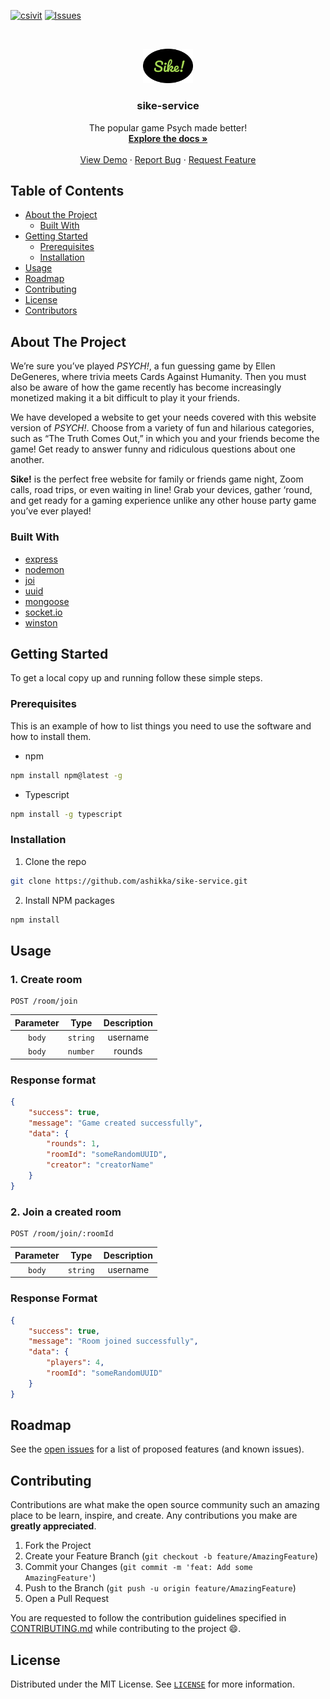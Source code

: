[![csivit][csivitu-shield]][csivitu-url]
[![Issues][issues-shield]][issues-url]

<!-- PROJECT LOGO -->
<br />
<p align="center">
  <a href="https://github.com/ashikka/sike-service">
    <img src="./assets/logo.png" alt="Logo" width="80">
  </a>

  <h3 align="center">sike-service</h3>

  <p align="center">
    The popular game Psych made better! 
    <br />
    <a href="https://github.com/ashikka/sike-service"><strong>Explore the docs »</strong></a>
    <br />
    <br />
    <a href="https://github.com/ashikka/sike-service">View Demo</a>
    ·
    <a href="https://github.com/ashikka/sike-service/issues">Report Bug</a>
    ·
    <a href="https://github.com/ashikka/sike-service/issues">Request Feature</a>
  </p>
</p>



<!-- TABLE OF CONTENTS -->
## Table of Contents

* [About the Project](#about-the-project)
  * [Built With](#built-with)
* [Getting Started](#getting-started)
  * [Prerequisites](#prerequisites)
  * [Installation](#installation)
* [Usage](#usage)
* [Roadmap](#roadmap)
* [Contributing](#contributing)
* [License](#license)
* [Contributors](#contributors-)



<!-- ABOUT THE PROJECT -->
## About The Project

We’re sure you’ve played *PSYCH!*, a fun guessing game by Ellen DeGeneres, where trivia meets Cards Against Humanity. Then you must also be aware of how the game recently has become increasingly monetized making it a bit difficult to play it your friends.

 We have developed a website to get your needs covered with this website version of *PSYCH!*. Choose from a variety of fun and hilarious categories, such as “The Truth Comes Out,” in which you and your friends become the game! Get ready to answer funny and ridiculous questions about one another. 

**Sike!** is the perfect free website for family or friends game night, Zoom calls, road trips, or even waiting in line! Grab your devices, gather ‘round, and get ready for a gaming experience unlike any other house party game you’ve ever played!



### Built With

* [express](https://www.npmjs.com/package/express)
* [nodemon](https://www.npmjs.com/package/nodemon)
* [joi](https://www.npmjs.com/package/nodemon)
* [uuid](https://www.npmjs.com/package/uuid)
* [mongoose](https://www.npmjs.com/package/mongoose)
* [socket.io](https://www.npmjs.com/package/socket.io)
* [winston](https://www.npmjs.com/package/winston)




<!-- GETTING STARTED -->
## Getting Started

To get a local copy up and running follow these simple steps.

### Prerequisites

This is an example of how to list things you need to use the software and how to install them.
* npm
```sh
npm install npm@latest -g
```

* Typescript
```sh
npm install -g typescript
```

### Installation
 
1. Clone the repo
```sh
git clone https://github.com/ashikka/sike-service.git
```
2. Install NPM packages
```sh
npm install
```



<!-- USAGE EXAMPLES -->
## Usage

### 1. Create room

```http
POST /room/join
```

| Parameter | Type     | Description                     |
| :--------: | :-------: | :------------------------------: |
| `body`    | `string` |  username |
| `body`    | `number` | rounds |



### Response format

```json
{
    "success": true,
    "message": "Game created successfully",
    "data": {
        "rounds": 1,
        "roomId": "someRandomUUID",
        "creator": "creatorName"
    }
}
```


### 2. Join a created room

```http
POST /room/join/:roomId
```

| Parameter | Type | Description                       |
| :--------: | :---: | :--------------------------------: |
| `body`     | `string` | username |



### Response Format

```json
{
    "success": true,
    "message": "Room joined successfully",
    "data": {
        "players": 4,
        "roomId": "someRandomUUID"
    }
}
```

<!-- ROADMAP -->
## Roadmap

See the [open issues](https://github.com/ashikka/sike-service/issues) for a list of proposed features (and known issues).



<!-- CONTRIBUTING -->
## Contributing

Contributions are what make the open source community such an amazing place to be learn, inspire, and create. Any contributions you make are **greatly appreciated**.

1. Fork the Project
2. Create your Feature Branch (`git checkout -b feature/AmazingFeature`)
3. Commit your Changes (`git commit -m 'feat: Add some AmazingFeature'`)
4. Push to the Branch (`git push -u origin feature/AmazingFeature`)
5. Open a Pull Request

You are requested to follow the contribution guidelines specified in [CONTRIBUTING.md](./CONTRIBUTING.md) while contributing to the project :smile:.

<!-- LICENSE -->
## License

Distributed under the MIT License. See [`LICENSE`](./LICENSE) for more information.




<!-- MARKDOWN LINKS & IMAGES -->
<!-- https://www.markdownguide.org/basic-syntax/#reference-style-links -->
[csivitu-shield]: https://img.shields.io/badge/csivitu-csivitu-blue
[csivitu-url]: https://csivit.com
[issues-shield]: https://img.shields.io/github/issues/csivitu/Template.svg?style=flat-square
[issues-url]: https://github.com/ashikka/sike-service/issues
